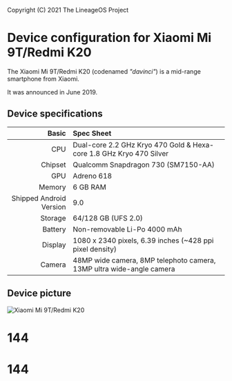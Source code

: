 Copyright (C) 2021 The LineageOS Project

Device configuration for Xiaomi Mi 9T/Redmi K20
=========================================

The Xiaomi Mi 9T/Redmi K20 (codenamed _"davinci"_) is a mid-range smartphone from Xiaomi.

It was announced in June 2019.

## Device specifications

Basic   | Spec Sheet
-------:|:-------------------------
CPU     | Dual-core 2.2 GHz Kryo 470 Gold & Hexa-core 1.8 GHz Kryo 470 Silver
Chipset | Qualcomm Snapdragon 730 (SM7150-AA)
GPU     | Adreno 618
Memory  | 6 GB RAM
Shipped Android Version | 9.0
Storage | 64/128 GB (UFS 2.0)
Battery | Non-removable Li-Po 4000 mAh
Display | 1080 x 2340 pixels, 6.39 inches (~428 ppi pixel density)
Camera  | 48MP wide camera, 8MP telephoto camera, 13MP ultra wide-angle camera

## Device picture

![Xiaomi Mi 9T/Redmi K20](https://i01.appmifile.com/webfile/globalimg/products/pc/redmik20/index_slider_1.png "Xiaomi Mi 9T/Redmi K20 in carbon black")
# 144
# 144
